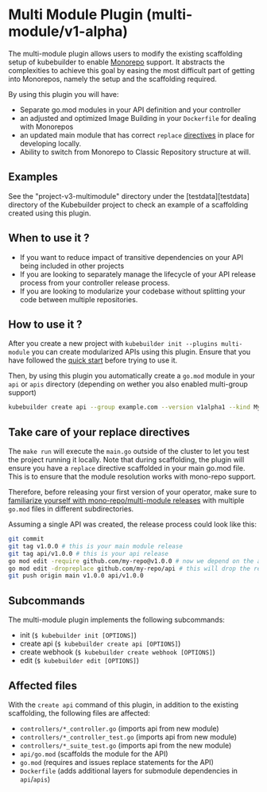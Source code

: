 # Multi Module Plugin (multi-module/v1-alpha)

The multi-module plugin allows users to modify the existing scaffolding setup of kubebuilder to enable [Monorepo][monorepo] support. It abstracts the complexities to achieve this goal by easing the most difficult part of getting into Monorepos, namely the setup and the scaffolding required.

By using this plugin you will have:

- Separate go.mod modules in your API definition and your controller
- an adjusted and optimized Image Building in your `Dockerfile` for dealing with Monorepos
- an updated main module that has correct `replace` [directives][replace-directives] in place for developing locally.
- Ability to switch from Monorepo to Classic Repository structure at will.

<aside class="note">
<h1>Examples</h1>

See the "project-v3-multimodule" directory under the [testdata][testdata] directory of the Kubebuilder project to check an example of a scaffolding created using this plugin.

</aside>

## When to use it ?

- If you want to reduce impact of transitive dependencies on your API being included in other projects
- If you are looking to separately manage the lifecycle of your API release process from your controller release process.
- If you are looking to modularize your codebase without splitting your code between multiple repositories.

## How to use it ?

After you create a new project with `kubebuilder init --plugins multi-module` you can create modularized APIs using this plugin. Ensure that you have followed the [quick start](https://book.kubebuilder.io/quick-start.html) before trying to use it.

Then, by using this plugin you automatically create a `go.mod` module in your `api` or `apis` directory (depending on wether you also enabled multi-group support)

```sh
kubebuilder create api --group example.com --version v1alpha1 --kind MyKind
```

<aside class="warning">
<h1>Take care of your replace directives</h1>

The `make run` will execute the `main.go` outside of the cluster to let you test the project running it locally. Note that during scaffolding, the plugin will ensure you have a `replace` directive scaffolded in your main go.mod file. This is to ensure that the module resolution works with mono-repo support.

Therefore, before releasing your first version of your operator, make sure to [familiarize yourself with mono-repo/multi-module releases][multi-module-repositories] with multiple `go.mod` files in different subdirectories.

Assuming a single API was created, the release process could look like this:

```sh
git commit
git tag v1.0.0 # this is your main module release
git tag api/v1.0.0 # this is your api release
go mod edit -require github.com/my-repo@v1.0.0 # now we depend on the api module in the main module
go mod edit -dropreplace github.com/my-repo/api # this will drop the replace directive for local development, meaning the sources from the VCS will be used instead of the ones in your monorepo checked out locally.
git push origin main v1.0.0 api/v1.0.0
```

</aside>

## Subcommands

The multi-module plugin implements the following subcommands:


- init (`$ kubebuilder init [OPTIONS]`)
- create api (`$ kubebuilder create api [OPTIONS]`)
- create webhook (`$ kubebuilder create webhook [OPTIONS]`)
- edit (`$ kubebuilder edit [OPTIONS]`)

## Affected files

With the `create api` command of this plugin, in addition to the existing scaffolding, the following files are affected:

- `controllers/*_controller.go` (imports api from new module)
- `controllers/*_controller_test.go` (imports api from new module)
- `controllers/*_suite_test.go` (imports api from the new module)
- `api/go.mod` (scaffolds the module for the API)
- `go.mod` (requires and issues replace statements for the API)
- `Dockerfile` (adds additional layers for submodule dependencies in `api`/`apis`)

[monorepo]: https://en.wikipedia.org/wiki/Monorepo
[replace-directives]: https://go.dev/ref/mod#go-mod-file-replace
[multi-module-repositories]: https://github.com/golang/go/wiki/Modules#faqs--multi-module-repositories
